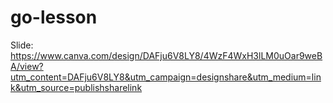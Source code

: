# go-lesson

Slide: https://www.canva.com/design/DAFju6V8LY8/4WzF4WxH3lLM0uOar9weBA/view?utm_content=DAFju6V8LY8&utm_campaign=designshare&utm_medium=link&utm_source=publishsharelink
